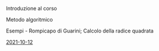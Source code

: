 Introduzione al corso

Metodo algoritmico

Esempi - Rompicapo di Guarini; Calcolo della radice quadrata


[2021-10-12](https://www.dropbox.com/s/q511d12dlj5yzl0/20211012-lezione_1.mp4?dl=1)
